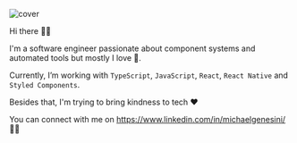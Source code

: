 ![cover](https://www.dropbox.com/s/p3i1x91h3c3b4dc/Photo%2029-08-2020%2C%2008%2044%2047.jpg)

Hi there 🙏🏿 

I'm a software engineer passionate about component systems and automated tools but mostly I love 🍕.

Currently, I’m working with `TypeScript`, `JavaScript`, `React`, `React Native` and `Styled Components`.

Besides that, I'm trying to bring kindness to tech ❤️

You can connect with me on https://www.linkedin.com/in/michaelgenesini/ 👐🏾

<!--
**michaelgenesini/michaelgenesini** is a ✨ _special_ ✨ repository because its `README.md` (this file) appears on your GitHub profile.

Here are some ideas to get you started:

- 🔭 I’m currently working on ...
- 🌱 I’m currently learning ...
- 👯 I’m looking to collaborate on ...
- 🤔 I’m looking for help with ...
- 💬 Ask me about ...
- 📫 How to reach me: ...
- 😄 Pronouns: ...
- ⚡ Fun fact: ...
-->
